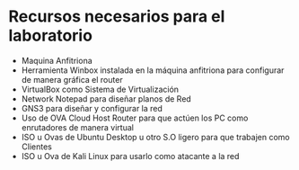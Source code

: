 # Recursos necesarios para el laboratorio
- Maquina Anfitriona 
- Herramienta Winbox instalada en la máquina anfitriona para configurar de manera gráfica el router
- VirtualBox como Sistema de Virtualización
- Network Notepad para diseñar planos de Red
- GNS3 para diseñar y configurar la red
- Uso de OVA Cloud Host Router para que actúen los PC como enrutadores de manera virtual
- ISO u Ovas de Ubuntu Desktop u otro S.O ligero para que trabajen como Clientes
- ISO u Ova de Kali Linux para usarlo como atacante a la red
